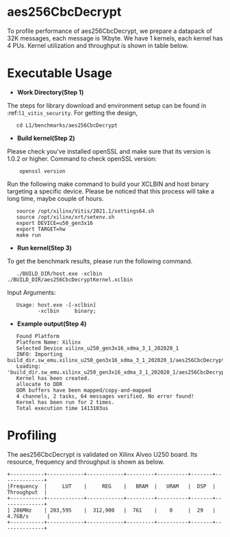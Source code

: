 aes256CbcDecrypt
=================

To profile performance of aes256CbcDecrypt, we prepare a datapack of 32K messages, each message is 1Kbyte.
We have 1 kernels, each kernel has 4 PUs.
Kernel utilization and throughput is shown in table below.

Executable Usage
================

* **Work Directory(Step 1)**

The steps for library download and environment setup can be found in :ref:`l1_vitis_security`. For getting the design,

```
   cd L1/benchmarks/aes256CbcDecrypt
```

* **Build kernel(Step 2)**

Please check you've installed openSSL and make sure that its version is 1.0.2 or higher. Command to check openSSL version:

```
    openssl version
```

Run the following make command to build your XCLBIN and host binary targeting a specific device. Please be noticed that this process will take a long time, maybe couple of hours.

```
   source /opt/xilinx/Vitis/2021.1/settings64.sh
   source /opt/xilinx/xrt/setenv.sh
   export DEVICE=u50_gen3x16
   export TARGET=hw
   make run 
```

* **Run kernel(Step 3)**

To get the benchmark results, please run the following command.

```
   ./BUILD_DIR/host.exe -xclbin ./BUILD_DIR/aes256CbcDecryptKernel.xclbin
```

Input Arguments:

```
   Usage: host.exe -[-xclbin]
          -xclbin     binary;
```

* **Example output(Step 4)**

```
   Found Platform
   Platform Name: Xilinx
   Selected Device xilinx_u250_gen3x16_xdma_3_1_202020_1
   INFO: Importing build_dir.sw_emu.xilinx_u250_gen3x16_xdma_3_1_202020_1/aes256CbcDecryptKernel.xclbin
   Loading: 'build_dir.sw_emu.xilinx_u250_gen3x16_xdma_3_1_202020_1/aes256CbcDecryptKernel.xclbin'
   Kernel has been created.
   allocate to DDR
   DDR buffers have been mapped/copy-and-mapped
   4 channels, 2 tasks, 64 messages verified. No error found!
   Kernel has been run for 2 times.
   Total execution time 1413103us
```

Profiling 
=========

The aes256CbcDecrypt is validated on Xilinx Alveo U250 board. 
Its resource, frequency and throughput is shown as below.

    +-----------+------------+------------+---------+----------+-------+--------------+
    |Frequency  |     LUT    |     REG    |   BRAM  |   URAM   |  DSP  |  Throughput  |
    +-----------+------------+------------+---------+----------+-------+--------------+
    | 286MHz    | 203,595    |  312,900   |  761    |    0     |  29   | 4.7GB/s      |
    +-----------+------------+------------+---------+----------+-------+--------------+

